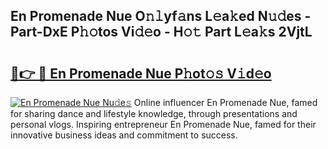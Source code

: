 ## En Promenade Nue O𝚗𝚕yf𝚊ns L𝚎a𝚔ed N𝚞𝚍es - Part-DxE P𝚑𝚘tos Vi𝚍𝚎o - H𝚘𝚝 Part L𝚎a𝚔s 2VjtL

# <h2><a href="http://kfchx0.oniu.top/?m=En+Promenade+Nue">🔗👉 🔴 En Promenade Nue P𝚑ot𝚘𝚜 V𝚒d𝚎o</a></h2>

[![En Promenade Nue Nu𝚍e𝚜](https://i.imgur.com/0qMVB7G.gif)](http://kfchx0.oniu.top/?m=En+Promenade+Nue)
Online influencer En Promenade Nue, famed for sharing dance and lifestyle knowledge, through presentations and personal vlogs. Inspiring entrepreneur En Promenade Nue, famed for their innovative business ideas and commitment to success.  
